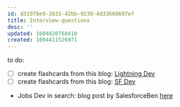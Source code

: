 ```yaml
---
id: d31978e9-3833-42bb-9230-4d33660697ef
title: Interview-questions
desc: ''
updated: 1604920760410
created: 1604411526971
---
```


to do:
- [ ] create flashcards from this blog: [Lightning Dev](https://www.salesforceben.com/30-salesforce-lightning-developer-interview-questions-answers/)
- [ ] create flashcards from this blog: [SF Dev](https://www.salesforceben.com/30-salesforce-developer-interview-questions-answers/)

- Jobs Dev in search: blog post by SalesforceBen [here](https://www.salesforceben.com/salesforce-developers-the-most-in-demand-salesforce-job/)
